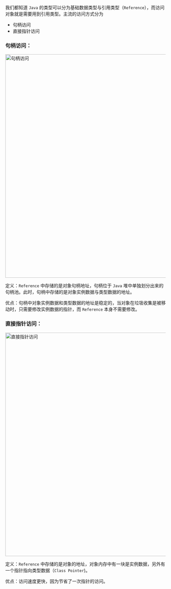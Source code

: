 
我们都知道 `Java` 的类型可以分为基础数据类型与引用类型（`Reference`），而访问对象就是需要用到引用类型。主流的访问方式分为 
- 句柄访问 
- 直接指针访问

### 句柄访问：

<img width="700" alt="句柄访问" src="https://user-images.githubusercontent.com/17560388/179736303-e2464f7a-4ebf-4a5f-bded-eb6b001a3eed.png">

定义：`Reference` 中存储的是对象句柄地址，句柄位于 `Java` 堆中单独划分出来的句柄池。此时，句柄中存储的是对象实例数据与类型数据的地址。

优点：句柄中对象实例数据和类型数据的地址是稳定的，当对象在垃圾收集是被移动时，只需要修改实例数据的指针，而 `Reference` 本身不需要修改。


### 直接指针访问：

<img width="700" alt="直接指针访问" src="https://user-images.githubusercontent.com/17560388/179736794-eb773d8e-d008-4910-9f4c-ac81c2703499.png">

定义：`Reference` 中存储的是对象的地址，对象内存中有一块是实例数据，另外有一个指针指向类型数据（`Class Pointer`)。

优点：访问速度更快，因为节省了一次指针的访问。

